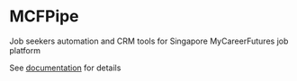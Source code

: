 # MCFPipe
Job seekers automation and CRM tools for Singapore MyCareerFutures job platform

See [documentation](https://yayfalafels.github.io/mcfpipe/) for details
